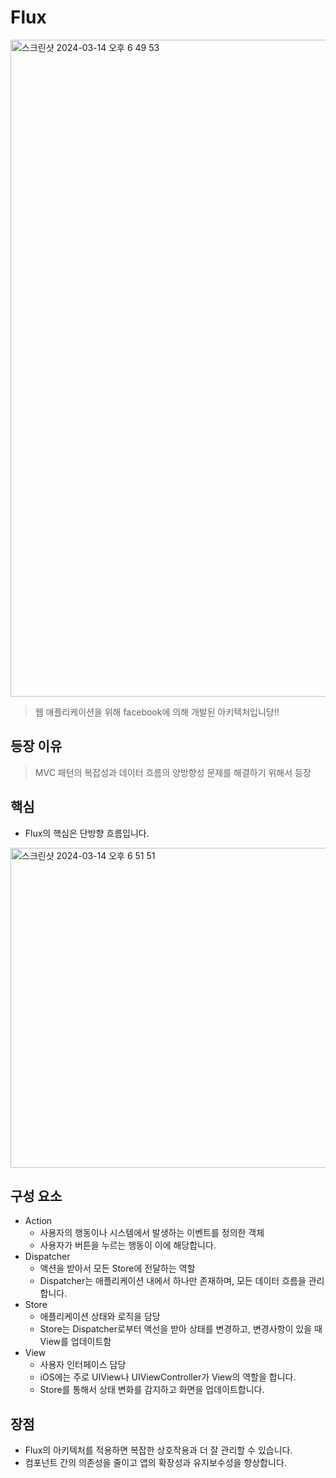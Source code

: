 # Flux

<img width="1051" alt="스크린샷 2024-03-14 오후 6 49 53" src="https://github.com/jjunhaa0211/ADPattern-Swift/assets/102890390/1b5489d7-a96d-4bfc-bdbb-963bdd626f35">

> 웹 애플리케이션을 위해 facebook에 의해 개발된 아키텍처입니당!!
> 

## 등장 이유

> MVC 패턴의 복잡성과 데이터 흐름의 양방향성 문제를 해결하기 위해서 등장
> 

## 핵심

- Flux의 핵심은 단방향 흐름입니다.

<img width="512" alt="스크린샷 2024-03-14 오후 6 51 51" src="https://github.com/jjunhaa0211/ADPattern-Swift/assets/102890390/6073a0ae-2299-4492-84e5-eb906ed6a51b">

## 구성 요소

- Action
    - 사용자의 행동이나 시스템에서 발생하는 이벤트를 정의한 객체
    - 사용자가 버튼을 누르는 행동이 이에 해당합니다.
- Dispatcher
    - 액션을 받아서 모든 Store에 전달하는 역할
    - Dispatcher는 애플리케이션 내에서 하나만 존재하며, 모든 데이터 흐름을 관리합니다.
- Store
    - 애플리케이션 상태와 로직을 담당
    - Store는 Dispatcher로부터 액선을 받아 상태를 변경하고, 변경사항이 있을 때 View를 업데이트함
- View
    - 사용자 인터페이스 담당
    - iOS에는 주로 UIView나 UIViewController가 View의 역할을 합니다.
    - Store를 통해서 상태 변화를 감지하고 화면을 업데이트합니다.

## 장점

- Flux의 아키텍처를 적용하면 복잡한 상호작용과 더 잘 관리할 수 있습니다.
- 컴포넌트 간의 의존성을 줄이고 앱의 확장성과 유지보수성을 향상합니다.
